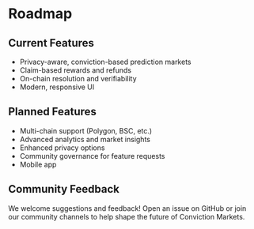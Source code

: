 # Roadmap

## Current Features
- Privacy-aware, conviction-based prediction markets
- Claim-based rewards and refunds
- On-chain resolution and verifiability
- Modern, responsive UI

## Planned Features
- Multi-chain support (Polygon, BSC, etc.)
- Advanced analytics and market insights
- Enhanced privacy options
- Community governance for feature requests
- Mobile app

## Community Feedback
We welcome suggestions and feedback! Open an issue on GitHub or join our community channels to help shape the future of Conviction Markets. 